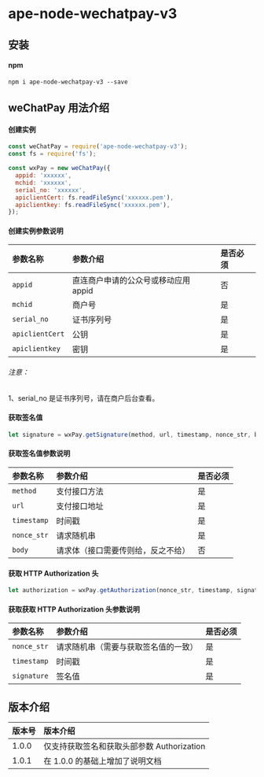 # ape-node-wechatpay-v3

## 安装

#### npm

`npm i ape-node-wechatpay-v3 --save`

## weChatPay 用法介绍

#### 创建实例

```javascript
const weChatPay = require('ape-node-wechatpay-v3');
const fs = require('fs');

const wxPay = new weChatPay({
  appid: 'xxxxxx',
  mchid: 'xxxxxx',
  serial_no: 'xxxxxx',
  apiclientCert: fs.readFileSync('xxxxxx.pem'),
  apiclientkey: fs.readFileSync('xxxxxx.pem'),
});
```

#### 创建实例参数说明

| 参数名称 | 参数介绍                      | 是否必须 |
| :-------------- | :----------------------------------- | :-------------- |
| `appid`         | 直连商户申请的公众号或移动应用 appid | 否              |
| `mchid`         | 商户号                               | 是              |
| `serial_no`     | 证书序列号                           | 是              |
| `apiclientCert` | 公钥                                 | 是              |
| `apiclientkey`  | 密钥                                 | 是              |

###### 注意：

1、serial_no 是证书序列号，请在商户后台查看。

#### 获取签名值

```javascript
let signature = wxPay.getSignature(method, url, timestamp, nonce_str, body);
```

#### 获取签名值参数说明

| 参数名称 | 参数介绍                    | 是否必须 |
| :-------------- | :--------------------------------- | :-------------- |
| `method`        | 支付接口方法                       | 是              |
| `url`           | 支付接口地址                       | 是              |
| `timestamp`     | 时间戳                             | 是              |
| `nonce_str`     | 请求随机串                         | 是              |
| `body`          | 请求体（接口需要传则给，反之不给） | 否              |

#### 获取 HTTP Authorization 头

```javascript
let authorization = wxPay.getAuthorization(nonce_str, timestamp, signature);
```

#### 获取获取 HTTP Authorization 头参数说明

| 参数名称 | 参数介绍                      | 是否必须 |
| :-------------- | :----------------------------------- | :-------------- |
| `nonce_str`     | 请求随机串（需要与获取签名值的一致） | 是              |
| `timestamp`     | 时间戳                               | 是              |
| `signature`     | 签名值                               | 是              |

## 版本介绍

| 版本号 | 版本介绍                            |
| :------------ | :----------------------------------------- |
| 1.0.0         | 仅支持获取签名和获取头部参数 Authorization |
| 1.0.1         | 在 1.0.0 的基础上增加了说明文档            |

######
